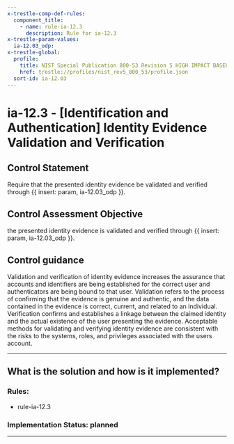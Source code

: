 ```yaml
---
x-trestle-comp-def-rules:
  component_title:
    - name: rule-ia-12.3
      description: Rule for ia-12.3
x-trestle-param-values:
  ia-12.03_odp:
x-trestle-global:
  profile:
    title: NIST Special Publication 800-53 Revision 5 HIGH IMPACT BASELINE
    href: trestle://profiles/nist_rev5_800_53/profile.json
  sort-id: ia-12.03
---
```


# ia-12.3 - \[Identification and Authentication\] Identity Evidence Validation and Verification

## Control Statement

Require that the presented identity evidence be validated and verified through {{ insert: param, ia-12.03_odp }}.

## Control Assessment Objective

the presented identity evidence is validated and verified through {{ insert: param, ia-12.03_odp }}.

## Control guidance

Validation and verification of identity evidence increases the assurance that accounts and identifiers are being established for the correct user and authenticators are being bound to that user. Validation refers to the process of confirming that the evidence is genuine and authentic, and the data contained in the evidence is correct, current, and related to an individual. Verification confirms and establishes a linkage between the claimed identity and the actual existence of the user presenting the evidence. Acceptable methods for validating and verifying identity evidence are consistent with the risks to the systems, roles, and privileges associated with the users account.

______________________________________________________________________

## What is the solution and how is it implemented?

<!-- For implementation status enter one of: implemented, partial, planned, alternative, not-applicable -->

<!-- Note that the list of rules under ### Rules: is read-only and changes will not be captured after assembly to JSON -->

<!-- Add control implementation description here for control: ia-12.3 -->

### Rules:

  - rule-ia-12.3

### Implementation Status: planned

______________________________________________________________________
